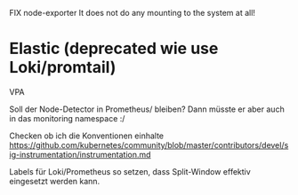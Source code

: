 
FIX node-exporter
It does not do any mounting to the system at all!

# Elastic (deprecated wie use Loki/promtail)

VPA

Soll der Node-Detector in Prometheus/ bleiben? 
Dann müsste er aber auch in das monitoring namespace :/


Checken ob ich die Konventionen einhalte
https://github.com/kubernetes/community/blob/master/contributors/devel/sig-instrumentation/instrumentation.md

Labels für Loki/Prometheus so setzen, dass Split-Window effektiv eingesetzt werden kann.

